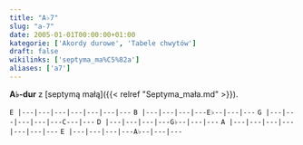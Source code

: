 ```yaml
---
title: "A♭7"
slug: "a-7"
date: 2005-01-01T00:00:00+01:00
kategorie: ['Akordy durowe', 'Tabele chwytów']
draft: false
wikilinks: ['septyma_ma%C5%82a']
aliases: ['a7']
---
```

**A♭-dur** z [septymą małą]({{< relref "Septyma_mała.md" >}}).

`E |---|---|---|---|---|---|---`
`B |---|---|---|---E♭--|---|---`
`G |---|---|---|---|---C---|---`
`D |---|---|---|---G♭--|---|---`
`A |---|---|---|---|---|---|---`
`E |---|---|---|---A♭--|---|---`


